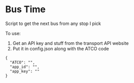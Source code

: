 # Bus Time

Script to get the next bus from any stop I pick

To use:
1. Get an API key and stuff from the transport API website
2. Put it in config.json along with the ATCO code
```
{
  "ATCO": "",
  "app_id": "",
  "app_key": ""
}
```
